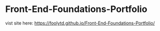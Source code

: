 # Front-End-Foundations-Portfolio
vist site here: https://foolytd.github.io/Front-End-Foundations-Portfolio/
